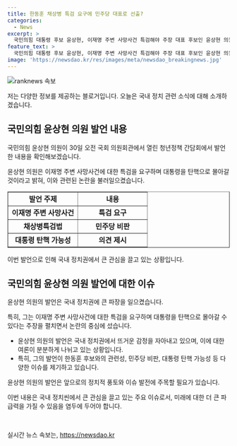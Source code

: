 ```yaml
---
title: 한동훈 채상병 특검 요구에 민주당 대표로 선출?
categories:
  - News
excerpt: >
  국민의힘 대통령 후보 윤상현, 이재명 주변 사망사건 특검해야 주장 대표 후보인 윤상현 의원은 한동훈 후보의 채상병특검법 중재안에 대한 비판을 행하며, 대통령을 탄핵으로 몰아갈 것이라고 지적했다. 또한, 민주당 대표인 이재명 주변의 사망사례를 언급하며 특검의 필요성을 강조했다. 또한, 나경원·원희룡 후보와의 연대론에 반대의견을 내비쳤다. 해당 발언으로 인해 윤상현 의원의 주장이 논란을 불러일으키고 있다.
feature_text: >
  국민의힘 대통령 후보 윤상현, 이재명 주변 사망사건 특검해야 주장 대표 후보인 윤상현 의원은 한동훈 후보의 채상병특검법 중재안에 대한 비판을 행하며, 대통령을 탄핵으로 몰아갈 것이라고 지적했다. 또한, 민주당 대표인 이재명 주변의 사망사례를 언급하며 특검의 필요성을 강조했다. 또한, 나경원·원희룡 후보와의 연대론에 반대의견을 내비쳤다. 해당 발언으로 인해 윤상현 의원의 주장이 논란을 불러일으키고 있다.
image: 'https://newsdao.kr/res/images/meta/newsdao_breakingnews.jpg'
---
```


<p><img src="https://newsdao.kr/res/images/meta/newsdao_breakingnews.jpg" alt="ranknews 속보" /></p>

<p>저는 다양한 정보를 제공하는 블로거입니다. 오늘은 국내 정치 관련 소식에 대해 소개하겠습니다.</p>

<h2 data-ke-size="size26">국민의힘 윤상현 의원 발언 내용</h2>

<p>국민의힘 윤상현 의원이 30일 오전 국회 의원회관에서 열린 청년정책 간담회에서 발언한 내용을 확인해보겠습니다.</p>

<p data-ke-size="size16">윤상현 의원은 이재명 주변 사망사건에 대한 특검을 요구하며 대통령을 탄핵으로 몰아갈 것이라고 밝혀, 이와 관련된 논란을 불러일으켰습니다.</p>

<table style="width: 100%;" border="1">
<tbody>
<tr>
<td style="text-align: center; width: 50%; height: 17px;"><b>발언 주제</b></td>
<td style="text-align: center; width: 50%; height: 17px;"><b>내용</b></td>
</tr>
<tr>
<td style="text-align: center; height: 17px;"><b>이재명 주변 사망사건</b></td>
<td style="text-align: center; height: 17px;"><b>특검 요구</b></td>
</tr>
<tr>
<td style="text-align: center; height: 17px;"><b>채상병특검법</b></td>
<td style="text-align: center; height: 17px;"><b>민주당 비판</b></td>
</tr>
<tr>
<td style="text-align: center; height: 17px;"><b>대통령 탄핵 가능성</b></td>
<td style="text-align: center; height: 17px;"><b>의견 제시</b></td>
</tr>
</tbody>
</table>

<p>이번 발언으로 인해 국내 정치권에서 큰 관심을 끌고 있는 상황입니다.</p>

<h2 data-ke-size="size26">국민의힘 윤상현 의원 발언에 대한 이슈</h2>

<p>윤상현 의원의 발언은 국내 정치권에 큰 파장을 일으켰습니다.</p>

<p data-ke-size="size16">특히, 그는 이재명 주변 사망사건에 대한 특검을 요구하며 대통령을 탄핵으로 몰아갈 수 있다는 주장을 펼치면서 논란의 중심에 섰습니다.</p>

<ul>
<li>윤상현 의원의 발언은 국내 정치권에서 뜨거운 감정을 자아내고 있으며, 이에 대한 여론이 분분하게 나뉘고 있는 상황입니다.</li>
<li>특히, 그의 발언이 한동훈 후보와의 관련성, 민주당 비판, 대통령 탄핵 가능성 등 다양한 이슈를 제기하고 있습니다.</li>
</ul>

<p>윤상현 의원의 발언은 앞으로의 정치적 풍토와 이슈 발전에 주목할 필요가 있습니다.</p>

<p>이번 내용은 국내 정치씬에서 큰 관심을 끌고 있는 주요 이슈로서, 미래에 대한 더 큰 파급력을 가질 수 있음을 염두에 두어야 합니다.</p>

<p data-ke-size="size16">&nbsp;</p>
실시간 뉴스 속보는, <a href="https://newsdao.kr" rel="dofollow">https://newsdao.kr</a>


